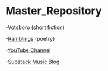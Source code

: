 # Master_Repository


-[Votsboro](https://github.com/MattTheBobcat/VOTSBORO/blob/master/README.md) (short fiction)

-[Ramblings](https://github.com/MattTheBobcat/RAMBLINGS/blob/master/README.md) (poetry)

-[YouTube Channel](https://www.youtube.com/channel/UC_s-VK6XwokSy5d3wrHNXOQ)

-[Substack Music Blog](https://substack.com/@mattthebobcat)
